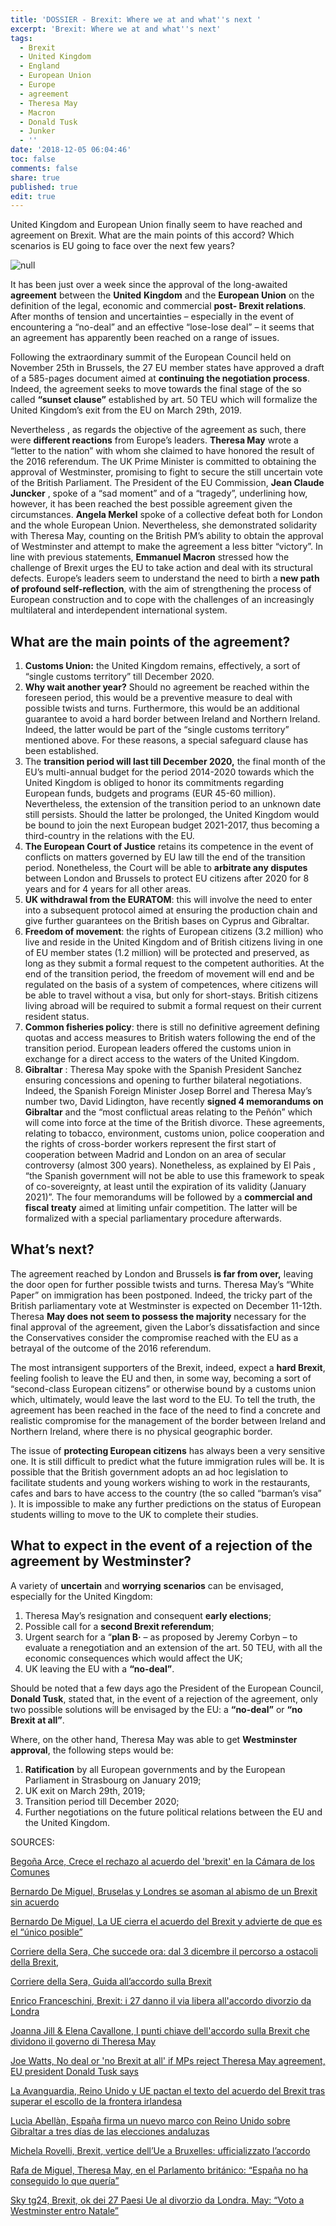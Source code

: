 ```yaml
---
title: 'DOSSIER - Brexit: Where we at and what''s next '
excerpt: 'Brexit: Where we at and what''s next'
tags:
  - Brexit
  - United Kingdom
  - England
  - European Union
  - Europe
  - agreement
  - Theresa May
  - Macron
  - Donald Tusk
  - Junker
  - ''
date: '2018-12-05 06:04:46'
toc: false
comments: false
share: true
published: true
edit: true
---
```

United Kingdom and European Union finally seem to have reached and agreement on Brexit. What are the main points of this accord? Which scenarios is EU going to face over the next few years? 

![null](/assets/images/brexit-–-where-we-at-and-what’s-next.jpg)

It has been just over a week since the approval of the long-awaited **agreement** between the **United** **Kingdom** and the **European Union** on the definition of the legal, economic and commercial  **post- Brexit relations**. After months of tension and uncertainties – especially in the event of encountering a “no-deal” and an effective “lose-lose deal” –  it seems that an agreement has apparently been reached on a range of issues.

Following the extraordinary summit of the European Council held on November 25th  in Brussels, the 27 EU member states have approved a draft of a 585-pages document aimed at **continuing the negotiation process**. Indeed, the agreement seeks to move towards the final stage of the  so called **“sunset clause”** established by art. 50 TEU which will formalize  the United Kingdom’s exit from the EU on March 29th, 2019.

Nevertheless , as regards the objective of the agreement as such, there were **different reactions** from Europe’s leaders. **Theresa May** wrote a “letter to the nation” with whom she claimed to have honored the result of the 2016 referendum. The UK Prime Minister is committed to obtaining the approval of Westminster, promising to fight to secure the still uncertain vote of the British Parliament. The President of the EU Commission, **Jean Claude Juncker** , spoke of a “sad moment” and of a “tragedy”, underlining how, however, it has been reached the best possible agreement given the circumstances.  **Angela Merkel**  spoke of a collective defeat both for London and the whole European Union. Nevertheless,  she  demonstrated solidarity with  Theresa May, counting on the British PM’s ability to obtain the approval of Westminster and attempt to make the agreement a  less bitter “victory”. In line with previous statements,  **Emmanuel Macron** stressed how the challenge of Brexit urges the EU to take action and deal with its structural defects. Europe’s leaders seem to understand the need to birth a **new path of profound self-reflection**, with the aim of strengthening the process of European construction and to cope with the challenges of an  increasingly multilateral and interdependent international system.

## **What are the main points of the agreement?**

1. **Customs Union:** the United Kingdom remains, effectively, a sort of “single customs territory” till December 2020.
2. **Why wait another year?** Should no agreement be reached within the foreseen period, this would be a preventive measure to deal with possible twists and turns. Furthermore, this would be an additional guarantee to avoid a hard border between Ireland and Northern Ireland. Indeed, the latter would be part of the “single customs territory” mentioned above. For these reasons, a special safeguard clause has been established.
3. The **transition period will last till December 2020,** the final month of the EU’s multi-annual budget for the period 2014-2020 towards which the United Kingdom is obliged to honor its commitments regarding European funds, budgets and programs (EUR 45-60 million). Nevertheless, the extension of the transition period to an unknown date still persists. Should the latter be prolonged, the United Kingdom would be bound to join the next European budget 2021-2017, thus becoming a third-country in the relations with the EU.
4. **The European Court of Justice**  retains its competence in the event of conflicts on matters governed by EU law till the end of the transition period. Nonetheless, the Court will be able to **arbitrate any disputes** between London and Brussels to protect EU citizens after 2020 for 8 years and for 4 years for all other areas.
5. **UK withdrawal from the EURATOM**: this will involve the need to enter into a subsequent protocol aimed at ensuring the production chain and give further guarantees on the British bases on Cyprus and Gibraltar.
6. **Freedom of movement**: the rights of European citizens   (3.2 million) who live and reside in the United Kingdom and of British citizens living in one of EU member states (1.2 million) will be protected and preserved, as long as they submit a formal request to the competent authorities. At the end of the transition period, the freedom of movement will end and be regulated on the basis of a system of competences, where citizens will be able to travel without a visa, but only for short-stays. British citizens living abroad will be required to submit a formal request on their current resident status.
7. **Common fisheries policy**: there is still no definitive agreement defining quotas and access measures to British waters following the end of the transition period.  European leaders  offered the customs union in exchange for a direct access to the waters of the United Kingdom.
8. **Gibraltar** : Theresa May spoke with the Spanish President Sanchez ensuring concessions and opening to further bilateral negotiations. Indeed, the Spanish Foreign Minister Josep Borrel and Theresa May’s number two, David Lidington, have recently **signed 4 memorandums on Gibraltar** and  the “most conflictual areas relating to the Peñón” which will come into force at the time of the British divorce. These agreements, relating to tobacco, environment, customs union, police cooperation and the rights of cross-border workers represent the first start of cooperation between Madrid and London on an area of secular controversy (almost 300 years). Nonetheless, as explained by El Paìs , “the Spanish government will not be able to use this framework to speak of co-sovereignty, at least until the expiration of its validity (January 2021)”. The four memorandums will be followed by a **commercial and fiscal treaty** aimed at limiting unfair competition. The latter will be formalized  with a special parliamentary procedure afterwards.

## **What’s next?**

The agreement reached by London and Brussels **is far from over,** leaving the door open for further possible twists and turns.  Theresa May’s  “White Paper” on immigration has been postponed. Indeed, the tricky part of the British parliamentary vote at Westminster is expected on December 11-12th. Theresa **May does not seem to possess the majority** necessary for the final approval of the agreement, given the Labor’s dissatisfaction and since the Conservatives consider the compromise reached with the EU as a betrayal of the outcome of the 2016 referendum.

The most intransigent supporters of the Brexit, indeed, expect a **hard Brexit**, feeling foolish to leave the EU and then, in some way, becoming a sort of “second-class European citizens” or otherwise bound by a customs union which, ultimately, would leave the last word to the EU. To tell the truth, the agreement has been reached in the face of the need to find a concrete and realistic compromise for the management of the border between Ireland and Northern Ireland, where there is no physical geographic border.

The issue of **protecting European citizens** has always been a very sensitive one.  It is still difficult to predict what the future immigration rules will be. It is possible that the British government adopts an ad hoc legislation to facilitate students and young workers wishing to work in the restaurants, cafes and bars to have access to the country (the so called “barman’s visa” ). It is impossible to make any further predictions on the status of European students willing to move to the UK to complete their studies.

## **What to expect in the event of a rejection of the agreement by Westminster?**

A variety of **uncertain** and **worrying** **scenarios** can be envisaged, especially for the United Kingdom:

1. Theresa May’s resignation  and consequent **early elections**;
2. Possible call for a **second Brexit referendum**;
3. Urgent search for a “**plan B·** – as proposed by Jeremy Corbyn –  to evaluate a renegotiation and an extension of the art. 50 TEU, with all the economic consequences which would affect the UK;
4. UK leaving the EU with a **“no-deal”**.

Should be noted that a few days ago the President of the European Council, **Donald Tusk**, stated that, in the event of a rejection of the agreement, only two possible solutions will be envisaged by the EU: a **“no-deal”** or **“no Brexit at all”**.

Where, on the other hand, Theresa May was able to get **Westminster approval**, the following steps would be:

1. **Ratification** by all European governments and by the European Parliament in Strasbourg on January 2019;
2. UK exit on March 29th, 2019;
3. Transition period till December 2020;
4. Further negotiations on the future political relations between the EU and the United Kingdom.

SOURCES: 

[Begoña Arce, Crece el rechazo al acuerdo del 'brexit' en la Cámara de los Comunes](https://www.elperiodico.com/es/internacional/20181126/a-quince-dias-de-la-votacion-del-brexit-crece-el-rechazo-al-acuerdo-en-la-camara-de-los-comunes-7169580?fbclid=IwAR0uOOWSSUCoDk-xiuYkCBAiIwExl_CFID0qIZuAf5A-n7rZ9MksRcu3370.)

[Bernardo De Miguel, Bruselas y Londres se asoman al abismo de un Brexit sin acuerdo](https://elpais.com/internacional/2018/09/29/actualidad/1538234156_400127.html?fbclid=IwAR1KIdcT_nkHA3yqBk_ZpacVxg6dksuocO0ZMF1kcvfIWqXZsgSxhMG13WU.)

[Bernardo De Miguel, La UE cierra el acuerdo del Brexit y advierte de que es el “único posible”](https://elpais.com/internacional/2018/11/25/actualidad/1543133960_713940.html?fbclid=IwAR0hLVx-JGELPCFjG5kf7bHqt3q-7QOouAjhMHW0M_Pb2_VHxNX4EeyoswM.)

[Corriere della Sera, Che succede ora: dal 3 dicembre il percorso a ostacoli della Brexit, ](https://www.corriere.it/esteri/18_novembre_25/che-succede-ora-3-dicembre-percorso-ostacoli-brexit-831c0746-f097-11e8-93f5-f4e69b527157.shtml?fbclid=IwAR2sSbQWa0xgp6aa4cW9EMNBQDHYvJit7K9yfgL_cDrhYBWr1icEHCHf9as.)

[Corriere della Sera, Guida all’accordo sulla Brexit](https://www.corriere.it/speciale/esteri/2018/guida-accordo-brexit/?fbclid=IwAR3CWKPzjH84ZSHqkCbJNY_WsMQcvzr169f3Lv_sE39GE36Wegrfzp3C9oA.)

[Enrico Franceschini, Brexit: i 27 danno il via libera all'accordo divorzio da Londra](https://www.repubblica.it/esteri/2018/11/25/news/brexit_lettera_di_may_alla_nazione_l_uscita_dalla_ue_un_momento_di_riconciliazione_212555380/?fbclid=IwAR1UHG__DThRKtCtKDygcvXwoUtNHLLOTEhNZzkVKnWRbY-vS5OxU4xfASo.)

[Joanna Jill & Elena Cavallone, I punti chiave dell'accordo sulla Brexit che dividono il governo di Theresa May](https://it.euronews.com/2018/11/15/i-punti-chiave-dell-accordo-sulla-brexit-che-dividono-il-governo-di-theresa-may?fbclid=IwAR0TJbW3yYna6k8jmMTvNx67EXB1tITShbIRzYhyHF2OD-1hYopd3uEyHRs.)

[Joe Watts, No deal or 'no Brexit at all' if MPs reject Theresa May agreement, EU president Donald Tusk says](https://www.independent.co.uk/news/uk/politics/brexit-tusk-no-deal-theresa-may-eu-president-latest-g20-donald-latest-a8660851.html.)

[La Avanguardia, Reino Unido y UE pactan el texto del acuerdo del Brexit tras superar el escollo de la frontera irlandesa](https://www.lavanguardia.com/internacional/20181113/452910047495/reino-unido-ue-brexit-frontera-irlandesa-acuerdo.html?fbclid=IwAR0Vl5em5LhxIRlQG8ScvMAuVHge_ZLghhyt17pk9hK63MoR0GvTYYnzc1Q.)

[Lucìa Abellàn, España firma un nuevo marco con Reino Unido sobre Gibraltar a tres días de las elecciones andaluzas](https://elpais.com/politica/2018/11/29/actualidad/1543507185_592431.html?fbclid=IwAR1XC4ecENEw64aACsx-qVNIuMjnFqducMTE3mAEg8_Hbc8CueEJmrFSNuk.)

[Michela Rovelli, Brexit, vertice dell’Ue a Bruxelles: ufficializzato l’accordo](https://www.corriere.it/esteri/18_novembre_25/brexit-vertice-dell-ue-bruxelles-ufficializzato-l-accordo-512f8f5c-f095-11e8-93f5-f4e69b527157.shtml?fbclid=IwAR0hLVx-JGELPCFjG5kf7bHqt3q-7QOouAjhMHW0M_Pb2_VHxNX4EeyoswM.)

[Rafa de Miguel, Theresa May, en el Parlamento británico: “España no ha conseguido lo que quería”](https://elpais.com/internacional/2018/11/26/actualidad/1543241933_240611.html?fbclid=IwAR27HUi-ZbOzB3W67PizC0Yt8Cn6DxvdQkrZEF-as2MRECRiJISOvQsxvQg.)

[Sky tg24, Brexit, ok dei 27 Paesi Ue al divorzio da Londra. May: “Voto a Westminster entro Natale” ](https://tg24.sky.it/mondo/2018/11/25/brexit-vertice-ue-lettera-theresa-may.html?fbclid=IwAR0Vl5em5LhxIRlQG8ScvMAuVHge_ZLghhyt17pk9hK63MoR0GvTYYnzc1Q.)
